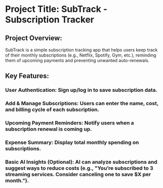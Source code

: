 # Project Title: SubTrack - Subscription Tracker

## Project Overview:

SubTrack is a simple subscription tracking app that helps users keep track of their monthly subscriptions (e.g., Netflix, Spotify, Gym, etc.), reminding them of upcoming payments and preventing unwanted auto-renewals.


## Key Features:

### User Authentication: Sign up/log in to save subscription data.

### Add & Manage Subscriptions: Users can enter the name, cost, and billing cycle of each subscription.

### Upcoming Payment Reminders: Notify users when a subscription renewal is coming up.

### Expense Summary: Display total monthly spending on subscriptions.

### Basic AI Insights (Optional): AI can analyze subscriptions and suggest ways to reduce costs (e.g., "You’re subscribed to 3 streaming services. Consider canceling one to save $X per month.").


